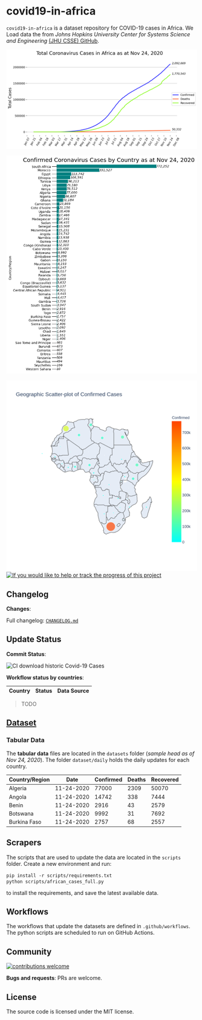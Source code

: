 # covid19-in-africa

`covid19-in-africa` is a dataset repository for COVID-19 cases in Africa. We Load data the from _Johns Hopkins University Center for Systems Science and Engineering_ [(JHU CSSE) GitHub](https://github.com/CSSEGISandData/COVID-19/tree/master/csse_covid_19_data).

![africa totals](images/africa_totals.png)

![africa totals](images/africa_daily.png)

![africa totals](images/geo_scatter.png)
[![If you would like to help or track the progress of this project](https://img.shields.io/badge/Roadmap-data--pipeline-informational)](https://github.com/4bic/covid19-in-africa/projects/1)

## Changelog

**Changes**:

Full changelog: [`CHANGELOG.md`](CHANGELOG.md)

## Update Status

**Commit Status**:

![CI download historic Covid-19 Cases](https://github.com/CodeForAfrica/covid19-in-africa/workflows/CI%20download%20historic%20Covid-19%20Cases/badge.svg)

**Workflow status by countries**:

| Country | Status | Data Source |
| ------------- | ------------- | --- |

> TODO

## [Dataset](https://github.com/4bic/covid19-in-africa/tree/master/datasets)

### Tabular Data

The **tabular data** files are located in the `datasets` folder (_sample head as of Nov 24, 2020_). The folder `dataset/daily` holds the daily updates for each country.

<!-- > The metadata for the tabular data is found in `.dataherb/metadata.yml`. -->
Country/Region | Date       | Confirmed | Deaths | Recovered
-------------- | ---------- | --------- | ------ | ---------
Algeria        | 11-24-2020 | 77000     | 2309   | 50070
Angola         | 11-24-2020 | 14742     | 338    | 7444
Benin          | 11-24-2020 | 2916      | 43     | 2579
Botswana       | 11-24-2020 | 9992      | 31     | 7692
Burkina Faso   | 11-24-2020 | 2757      | 68     | 2557

<!-- ### Other Data

Some of the countries publish more than simple tabular data. We cache the files in `documents` folder. -->

## Scrapers

The scripts that are used to update the data are located in the `scripts` folder. Create a new environment and run:

    pip install -r scripts/requirements.txt
    python scripts/african_cases_full.py

to install the requirements, and save the latest available data.

## Workflows

The workflows that update the datasets are defined in `.github/workflows`. The python scripts are scheduled to run on GitHub Actions.

## Community

[![contributions welcome](https://img.shields.io/badge/contributions-welcome-brightgreen.svg?style=flat)](https://github.com/CodeForAfrica/covid19-in-africa/issues)

**Bugs and requests**: PRs are welcome.

## License

The source code is licensed under the MIT license.
